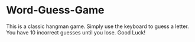 # Word-Guess-Game

This is a classic hangman game. Simply use the keyboard to guess a letter. You have 10 incorrect guesses until you lose. Good Luck!
